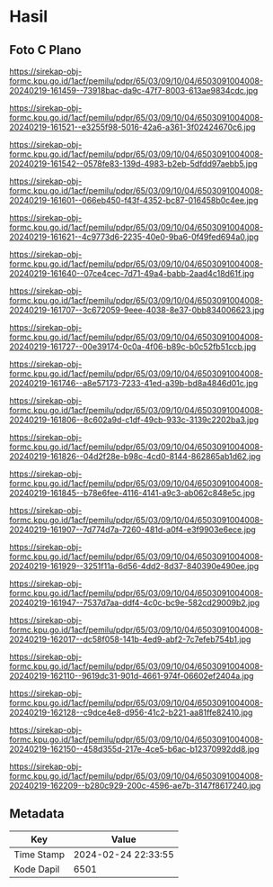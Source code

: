 # Hasil

## Foto C Plano

https://sirekap-obj-formc.kpu.go.id/1acf/pemilu/pdpr/65/03/09/10/04/6503091004008-20240219-161459--73918bac-da9c-47f7-8003-613ae9834cdc.jpg

https://sirekap-obj-formc.kpu.go.id/1acf/pemilu/pdpr/65/03/09/10/04/6503091004008-20240219-161521--e3255f98-5016-42a6-a361-3f02424670c6.jpg

https://sirekap-obj-formc.kpu.go.id/1acf/pemilu/pdpr/65/03/09/10/04/6503091004008-20240219-161542--0578fe83-139d-4983-b2eb-5dfdd97aebb5.jpg

https://sirekap-obj-formc.kpu.go.id/1acf/pemilu/pdpr/65/03/09/10/04/6503091004008-20240219-161601--066eb450-f43f-4352-bc87-016458b0c4ee.jpg

https://sirekap-obj-formc.kpu.go.id/1acf/pemilu/pdpr/65/03/09/10/04/6503091004008-20240219-161621--4c9773d6-2235-40e0-9ba6-0f49fed694a0.jpg

https://sirekap-obj-formc.kpu.go.id/1acf/pemilu/pdpr/65/03/09/10/04/6503091004008-20240219-161640--07ce4cec-7d71-49a4-babb-2aad4c18d61f.jpg

https://sirekap-obj-formc.kpu.go.id/1acf/pemilu/pdpr/65/03/09/10/04/6503091004008-20240219-161707--3c672059-9eee-4038-8e37-0bb834006623.jpg

https://sirekap-obj-formc.kpu.go.id/1acf/pemilu/pdpr/65/03/09/10/04/6503091004008-20240219-161727--00e39174-0c0a-4f06-b89c-b0c52fb51ccb.jpg

https://sirekap-obj-formc.kpu.go.id/1acf/pemilu/pdpr/65/03/09/10/04/6503091004008-20240219-161746--a8e57173-7233-41ed-a39b-bd8a4846d01c.jpg

https://sirekap-obj-formc.kpu.go.id/1acf/pemilu/pdpr/65/03/09/10/04/6503091004008-20240219-161806--8c602a9d-c1df-49cb-933c-3139c2202ba3.jpg

https://sirekap-obj-formc.kpu.go.id/1acf/pemilu/pdpr/65/03/09/10/04/6503091004008-20240219-161826--04d2f28e-b98c-4cd0-8144-862865ab1d62.jpg

https://sirekap-obj-formc.kpu.go.id/1acf/pemilu/pdpr/65/03/09/10/04/6503091004008-20240219-161845--b78e6fee-4116-4141-a9c3-ab062c848e5c.jpg

https://sirekap-obj-formc.kpu.go.id/1acf/pemilu/pdpr/65/03/09/10/04/6503091004008-20240219-161907--7d774d7a-7260-481d-a0f4-e3f9903e6ece.jpg

https://sirekap-obj-formc.kpu.go.id/1acf/pemilu/pdpr/65/03/09/10/04/6503091004008-20240219-161929--3251f11a-6d56-4dd2-8d37-840390e490ee.jpg

https://sirekap-obj-formc.kpu.go.id/1acf/pemilu/pdpr/65/03/09/10/04/6503091004008-20240219-161947--7537d7aa-ddf4-4c0c-bc9e-582cd29009b2.jpg

https://sirekap-obj-formc.kpu.go.id/1acf/pemilu/pdpr/65/03/09/10/04/6503091004008-20240219-162017--dc58f058-141b-4ed9-abf2-7c7efeb754b1.jpg

https://sirekap-obj-formc.kpu.go.id/1acf/pemilu/pdpr/65/03/09/10/04/6503091004008-20240219-162110--9619dc31-901d-4661-974f-06602ef2404a.jpg

https://sirekap-obj-formc.kpu.go.id/1acf/pemilu/pdpr/65/03/09/10/04/6503091004008-20240219-162128--c9dce4e8-d956-41c2-b221-aa81ffe82410.jpg

https://sirekap-obj-formc.kpu.go.id/1acf/pemilu/pdpr/65/03/09/10/04/6503091004008-20240219-162150--458d355d-217e-4ce5-b6ac-b12370992dd8.jpg

https://sirekap-obj-formc.kpu.go.id/1acf/pemilu/pdpr/65/03/09/10/04/6503091004008-20240219-162209--b280c929-200c-4596-ae7b-3147f8617240.jpg


## Metadata

| Key        | Value               |
| ---------- | ------------------- |
| Time Stamp | 2024-02-24 22:33:55 |
| Kode Dapil | 6501                |



